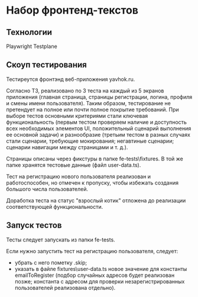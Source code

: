 # Набор фронтенд-текстов
## Технологии
Playwright
Testplane

## Скоуп тестирования
Тестиреутся фронтэнд веб-приложения yavhok.ru.

Согласно ТЗ, реализовано по 3 теста на каждый из 5 экранов приложения (главная страница, страницы регистрации, логина, профиля и смены имени пользователя). Таким образом, тестирование не претендует на полное или почти полное покрытие требований. При выборе тестов основными критериями стали ключевая функциональность (первым тестом проверяем наличие и доступность всех необходимых элементов UI, положительный сценарий выполнения ее основной задачи) и разнообразие (третьим тестом в разных случаях стали сценарии, требующие мокирования; негавтиные сценарии; сценарии навигации между страницами и т. д.).

Страницы описаны через фикстуры в папке fe-tests\fixtures. В той же папке хранятся тестовые данные (файл user-data.ts).

Тест на регистрацию нового пользователя реализован и работоспособен, но отмечен к пропуску, чтобы избежать создания большого числа пользователей.

Доработка теста на статус "взрослый котик" отложена до реализации соответствующей функциональности.

## Запуск тестов
Тесты следует запускать из папки fe-tests.

Если нужно запустить тест на регистрацию пользователя, следует: 
* убрать с него пометку .skip;
* указать в файле fixtures\user-data.ts новое значение для константы emailToRegister (подбор случайных адресов будет реализован позже; константа с адресом для проверки незарегистрированных пользователей реализована отдельно).